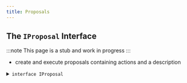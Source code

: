 ```yaml
---
title: Proposals
---
```


## The `IProposal` Interface

:::note
This page is a stub and work in progress
:::

- create and execute proposals containing actions and a description

<details>
<summary><code>interface IProposal</code></summary>

```solidity
interface IProposal {
  /// @notice Emitted when a proposal is created.
  /// @param proposalId The ID of the proposal.
  /// @param creator  The creator of the proposal.
  /// @param startDate The start date of the proposal in seconds.
  /// @param endDate The end date of the proposal in seconds.
  /// @param metadata The metadata of the proposal.
  /// @param actions The actions that will be executed if the proposal passes.
  /// @param allowFailureMap A bitmap allowing the proposal to succeed, even if individual actions might revert. If the bit at index `i` is 1, the proposal succeeds even if the `i`th action reverts. A failure map value of 0 requires every action to not revert.
  event ProposalCreated(
    uint256 indexed proposalId,
    address indexed creator,
    uint64 startDate,
    uint64 endDate,
    bytes metadata,
    IDAO.Action[] actions,
    uint256 allowFailureMap
  );

  /// @notice Emitted when a proposal is executed.
  /// @param proposalId The ID of the proposal.
  event ProposalExecuted(uint256 indexed proposalId);

  /// @notice Returns the proposal count determining the next proposal ID.
  /// @return The proposal count.
  function proposalCount() external view returns (uint256);
}
```

</details>

